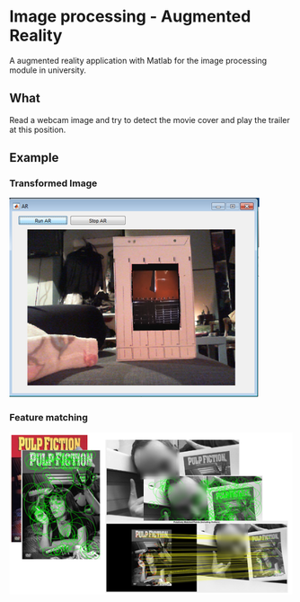 # Image processing - Augmented Reality

A augmented reality application with Matlab for the image processing module in university.

## What
Read a webcam image and try to detect the movie cover and play the trailer at this position.

## Example

### Transformed Image

![Alt text](BvAr.png?raw=true)

### Feature matching

![Alt text](BvAr2.png?raw=true)

